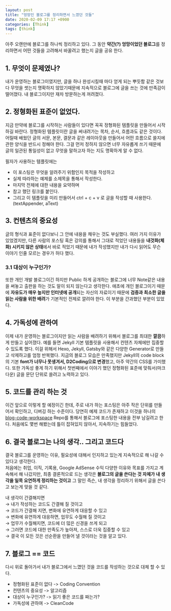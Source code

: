 ```yaml
---
layout: post
title: "엉망인 블로그를 정리하면서 느꼈던 것들"
date: 2020-02-09 17:17 +0900
categories: [Think]
tags: [think]
---
```


아주 오랜만에 블로그를 하나씩 정리하고 있다.
그 동안 **약간(?) 엉망이었던 블로그**를 정리하면서 어떤 것들을 고려해서 바꿀려고 했는지 글을 공유 한다.

## 1. 무엇이 문제였나? 
내가 운영하는 블로그이였지만, 글을 하나 완성시킬때 마다 얻게 되는 뿌듯함 같은 것보다 무엇을 썻는지 명확하지 않았기때문에 지속적으로 블로그에 글을 쓰는 것에 만족감이 떨어졌다. 내 블로그이지만 재차 방문하는게 꺼려졌다.

## 2. 정형화된 표준이 없었다.
지금 만약에 블로그를 시작하는 사람들이 있다면 꼭꼭 정형화된 템플릿을 만들어서 시작하길 바란다. 정형화된 템플릿이란 글을 써내려가는 목차, 순서, 흐름과도 같은 것이다. 어릴때 배웠던 글의 서문, 본문, 결문과 같은 레이아웃을 만들어서 어떤 흐름으로 쓸지에 관한 양식을 반드시 정해야 한다. 그걸 먼저 정하지 않으면 너무 자유롭게 쓰기 때문에 글의 일관된 통일성이 없고 무엇을 말하고자 하는 지도 명확하게 알 수 없다.

필자가 사용하는 템플릿에는 
- 이 포스팅은 무엇을 알려주기 위함인지 목적을 작성하고
- 실제 따라하는 예제를 소제목을 통해서 작성한다. 
- 마지막 전체에 대한 내용을 요약하며
- 참고 했던 링크를 붙인다. 
- 그리고 이 템플릿을 미리 만들어서 ctrl + c + v 로 글을 작성할 때 사용한다. (textAppender, aText)


## 3. 컨텐츠의 중요성
글의 형식과 표준이 없다보니 그 안에 내용을 채우는 것도 부실했다. 여러 가지 이유가 있었겠지만, 다른 사람의 포스팅 혹은 강의를 통해서 그대로 적었던 내용들을 **내것화(체화) 시키지 않은 상태**에서 바로 적었기 때문에 내가 작성했지만 내가 다시 읽어도 무슨 이야기 인줄 모르는 경우가 허다 했다. 

### 3.1 대상이 누구인가? 
또한 개인 개발 블로그이긴 하지만 Public 하게 공개하는 블로그에 너무 Note같은 내용을 써놓고 출판을 하는 것도 말이 되지 않는다고 생각한다. 애초에 개인 블로그이기 때문에 **자유도가 매우 높지만 인터넷에 공개**되는 자신의 자료이기 때문에 **검증과 최소한 글을 읽는 사람을 위한 배려**가 기본적인 전제로 깔려야 한다. 이 부분을 간과했던 부분이 있었다. 

## 4. 가독성에 관하여 
이제 내가 운영하는 블로그이지만 읽는 사람을 배려하기 위해서 블로그를 최대한 **깔끔**하게 만들고 싶어졌다. 예를 들면 Jekyll 기본 템플릿을 사용해서 컨텐츠 자체에만 집중할 수 있도록 했다. 이걸 위해서 Hexo, Jekyll, Gatsby와 같은 다양한 Generator로 만들고 삭제하고를 엄청 반복했다. 지금의 블로그 모습은 만족했지만 Jekyll의 code block의 기본 **font가 너무나 못생겨서, D2Coding으로 변경**했고, 아주 약간의 CSS를 가미했다. 또한 가독성 좋게 하기 위해서 첫번째에서 이야기 했던 정형화된 표준에 맞춰서(마크다운) 글을 문단 단위로 쓸려고 노력하고 있다. 

## 5. 코드를 관리 하는 것
이건 앞으로 이렇게 할 예정이긴 한데, 주로 내가 하는 포스팅은 아주 작은 단위를 만들어서 확인하고, 디버깅 하는 수준이다. 당연히 예제 코드가 존재하고 이것을 하나의 [blog-code-workspace](https://github.com/umanking/blog-code-workspace) Repo를 통해서 블로그에 포스팅한 내용을 전부 남길려고 한다. 처음에도 몇번 해봤는데 틀이 잡혀있지 않아서, 지속하기는 힘들었다.

## 6. 결국 블로그는 나의 생각.. 그리고 코드다
결국 블로그를 운영하는 이유, 필요성에 대해서 인지하고 있는게 지속적으로 해 나갈 수 있다고 생각한다.  
처음에는 취업, 이직, 기록용, Google AdSense 수익 다양한 이유와 목표를 가지고 계속해서 해 나갔지만, 최종 결론적으로 드는 생각은 **블로그의 글을 쓴다는 것 자체가 내 생각을 일목 요연하게 정리하는 것이고** 그 말인 즉슨, 내 생각을 정리하기 위해서 글을 쓴다고 보는게 맞을 것 같다. 

내 생각이 간결해지면  
→ 내가 작성하는 코드도 간결해 질 것이고  
→ 코드가 간결해 지면, 변화에 유연하게 대응할 수 있고  
→ 변화에 유연하게 대응하면, 업무도 수월해 질 것이고  
→ 업무가 수월해지면, 코드에 더 많은 신경을 쓰게 되고  
→ 그러면 코드에 대한 만족도가 높아져, 스스로 더욱 집중할 수 있고  
→ 결국 이 모든 것은 선순환을 만들어 낼 것이라는 것을 알고 있다.  

## 7. 블로그 == 코드
다시 위로 돌아가서 내가 블로그에서 느꼈던 것을 코드를 작성하는 것으로 대체 할 수 있다. 
- 정형화된 표준이 없다 -> Coding Convention 
- 컨텐츠의 중요성 -> 알고리즘 
- 대상이 누구인가? -> 읽기 좋은 코드를 짜는가?
- 가독성에 관하여 -> CleanCode
